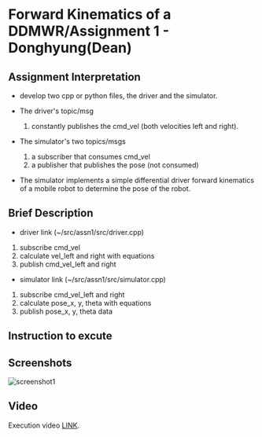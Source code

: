 # Forward Kinematics of a DDMWR/Assignment 1 - Donghyung(Dean)

## Assignment Interpretation
* develop two cpp or python files, the driver and the simulator.

* The driver's topic/msg 
    1) constantly publishes the cmd_vel (both velocities left and right). 

* The simulator's two topics/msgs 
    1) a subscriber that consumes cmd_vel
    1) a publisher that publishes the pose (not consumed)

* The simulator implements a simple differential driver forward kinematics of a mobile robot to determine the pose of the robot.

## Brief Description
* driver link (~/src/assn1/src/driver.cpp)
1. subscribe cmd_vel
2. calculate vel_left and right with equations
3. publish cmd_vel_left and right



* simulator link (~/src/assn1/src/simulator.cpp)
1. subscribe cmd_vel_left and right
2. calculate pose_x, y, theta with equations
3. publish pose_x, y, theta data

## Instruction to excute


## Screenshots
![screenshot1](./images/screenshot1.png)

## Video
Execution video [LINK](https://pages.github.com/).
